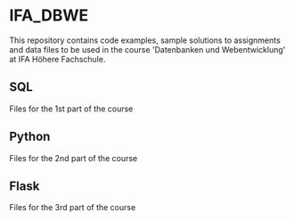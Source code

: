 # IFA_DBWE
This repository contains code examples, sample solutions to assignments and data files to be used in the course 'Datenbanken und Webentwicklung' at IFA Höhere Fachschule.

## SQL
Files for the 1st part of the course

## Python
Files for the 2nd part of the course

## Flask
Files for the 3rd part of the course
